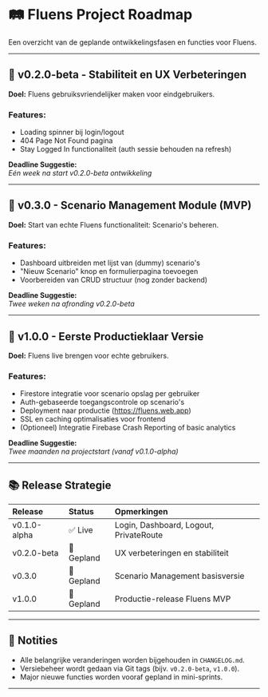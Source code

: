 # 🛤️ Fluens Project Roadmap

Een overzicht van de geplande ontwikkelingsfasen en functies voor Fluens.

---

## 🚀 v0.2.0-beta - Stabiliteit en UX Verbeteringen

**Doel:** Fluens gebruiksvriendelijker maken voor eindgebruikers.

### Features:
- Loading spinner bij login/logout
- 404 Page Not Found pagina
- Stay Logged In functionaliteit (auth sessie behouden na refresh)

**Deadline Suggestie:**  
_Eén week na start v0.2.0-beta ontwikkeling_

---

## 🚀 v0.3.0 - Scenario Management Module (MVP)

**Doel:** Start van echte Fluens functionaliteit: Scenario's beheren.

### Features:
- Dashboard uitbreiden met lijst van (dummy) scenario's
- "Nieuw Scenario" knop en formulierpagina toevoegen
- Voorbereiden van CRUD structuur (nog zonder backend)

**Deadline Suggestie:**  
_Twee weken na afronding v0.2.0-beta_

---

## 🚀 v1.0.0 - Eerste Productieklaar Versie

**Doel:** Fluens live brengen voor echte gebruikers.

### Features:
- Firestore integratie voor scenario opslag per gebruiker
- Auth-gebaseerde toegangscontrole op scenario's
- Deployment naar productie (https://fluens.web.app)
- SSL en caching optimalisaties voor frontend
- (Optioneel) Integratie Firebase Crash Reporting of basic analytics

**Deadline Suggestie:**  
_Twee maanden na projectstart (vanaf v0.1.0-alpha)_

---

## 📚 Release Strategie

| Release | Status | Opmerkingen |
|:--|:--|:--|
| v0.1.0-alpha | ✅ Live | Login, Dashboard, Logout, PrivateRoute |
| v0.2.0-beta | 🚀 Gepland | UX verbeteringen en stabiliteit |
| v0.3.0 | 🚀 Gepland | Scenario Management basisversie |
| v1.0.0 | 🚀 Gepland | Productie-release Fluens MVP |

---

## 📝 Notities

- Alle belangrijke veranderingen worden bijgehouden in `CHANGELOG.md`.
- Versiebeheer wordt gedaan via Git tags (bijv. `v0.2.0-beta`, `v1.0.0`).
- Major nieuwe functies worden vooraf gepland in mini-sprints.

---
